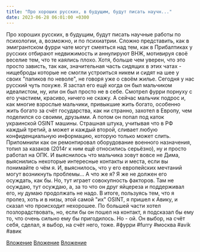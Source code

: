 ```yaml
---
title: "Про хороших русских, в будущим, будут писать научн..."
date: 2023-06-28 06:01:00 +0300
---
```


Про хороших русских, в будущим, будут писать научные работы по психологии, а, возможно, и по психиатрии. Сложно представить, как в эмигрантском фурри чате могут смеяться над тем, как в Прибалтиках у русских отбирают недвижимость и аннулируют ВНЖ, мотивируя своё веселие тем, что те каялись плохо. Хотя, больше чем уверен, что это просто зависть, так как, значительная часть сидящих в этих чатах - нищеброды которые не смогли устроиться никем и сидят на шее у своих "папиков по неволе", не говоря уже о своём жилье.
Сегодня у нас русский чуть похуже. Я застал его ещё когда он был мальчиком идеалистом, ну, или он был просто не в себе. Смотрел фурри порнуху с его участием, красиво, ничего не скажу.
А сейчас мальчик подрос и, как многие взрослые мальчики, привыкшие жить богато, особенно жить богато за счёт государства, как ни странно, захотел в Европу, чем поделился со своими, друзьями.
А потом он попал под каток украинской OSINT машины. Страшная штука, учитывая что в РФ каждый третий, а может и каждый второй, сливает любую конфиденциальную информацию, которую только может слить.
Припомнили как он ремонтировал оборудование военного назначения, топил за казаков (2014г к ним ещё относились серьёзно), ну и просто работал на ОПК. И выяснилось что мальчика зовут вовсе не Дима, выяснились некоторые интересные контакты и места, если вы понимайте о чём я.
И, выяснилось, что у его европейских мечтаний могут возникнуть проблемы...
А что же я? Я же не должен его осуждать, как бы. Но, тут играет совокупность факторов. Там не осуждаю, тут осуждаю, а, за то что он друг яйцереза и поддерживал его, ну думаю продолжать не надо.
В итоге, пользуясь тем, что я пролез, хоть и в низы, этой самой "их" OSINT, я пришел к Авику, и сказал что происходит нехорошее. По большей части хотел позлорадствовать, но, если бы он пошел на контакт, я подсказал бы ему то, что очень сильно ему бы пригодилось. Но - ой. Он выбор, на счёт себя, сделал, я выбор, на счёт него, тоже.
#фурри #furry #москва #avik #авик


[Вложение](/assets/vk_photos/1/59xZmNY0M10.jpg)
[Вложение](/assets/vk_photos/2/c8YhqWW6E30.jpg)
[Вложение](/assets/vk_photos/2/zX1SXhTxg50.jpg)
